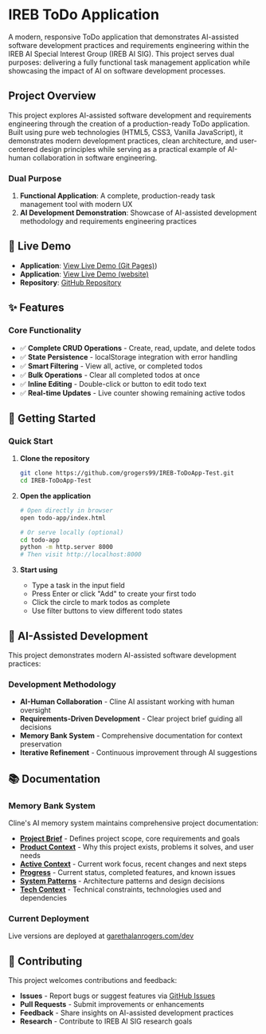 # IREB ToDo Application

A modern, responsive ToDo application that demonstrates AI-assisted software development practices and requirements engineering within the IREB AI Special Interest Group (IREB AI SIG). This project serves dual purposes: delivering a fully functional task management application while showcasing the impact of AI on software development processes.

## Project Overview

This project explores AI-assisted software development and requirements engineering through the creation of a production-ready ToDo application. Built using pure web technologies (HTML5, CSS3, Vanilla JavaScript), it demonstrates modern development practices, clean architecture, and user-centered design principles while serving as a practical example of AI-human collaboration in software engineering.

### Dual Purpose
1. **Functional Application**: A complete, production-ready task management tool with modern UX
2. **AI Development Demonstration**: Showcase of AI-assisted development methodology and requirements engineering practices

## 🚀 Live Demo

- **Application**: [View Live Demo (Git Pages)](https://grogers99.github.io/IREB-ToDoApp-Test/))
- **Application**: [View Live Demo (website)](https://www.garethalanrogers.com/dev)
- **Repository**: [GitHub Repository](https://github.com/grogers99/IREB-ToDoApp-Test)

## ✨ Features

### Core Functionality
- ✅ **Complete CRUD Operations** - Create, read, update, and delete todos
- ✅ **State Persistence** - localStorage integration with error handling
- ✅ **Smart Filtering** - View all, active, or completed todos
- ✅ **Bulk Operations** - Clear all completed todos at once
- ✅ **Inline Editing** - Double-click or button to edit todo text
- ✅ **Real-time Updates** - Live counter showing remaining active todos

## 🚀 Getting Started

### Quick Start
1. **Clone the repository**
   ```bash
   git clone https://github.com/grogers99/IREB-ToDoApp-Test.git
   cd IREB-ToDoApp-Test
   ```

2. **Open the application**
   ```bash
   # Open directly in browser
   open todo-app/index.html
   
   # Or serve locally (optional)
   cd todo-app
   python -m http.server 8000
   # Then visit http://localhost:8000
   ```

3. **Start using**
   - Type a task in the input field
   - Press Enter or click "Add" to create your first todo
   - Click the circle to mark todos as complete
   - Use filter buttons to view different todo states

## 🎯 AI-Assisted Development

This project demonstrates modern AI-assisted software development practices:

### Development Methodology
- **AI-Human Collaboration** - Cline AI assistant working with human oversight
- **Requirements-Driven Development** - Clear project brief guiding all decisions
- **Memory Bank System** - Comprehensive documentation for context preservation
- **Iterative Refinement** - Continuous improvement through AI suggestions

## 📚 Documentation

### Memory Bank System
Cline's AI memory system maintains comprehensive project documentation:

- **[Project Brief](memory-bank/projectbrief.md)** - Defines project scope, core requirements and goals
- **[Product Context](memory-bank/productContext.md)** - Why this project exists, problems it solves, and user needs
- **[Active Context](memory-bank/activeContext.md)** - Current work focus, recent changes and next steps
- **[Progress](memory-bank/progress.md)** - Current status, completed features, and known issues
- **[System Patterns](memory-bank/systemPatterns.md)** - Architecture patterns and design decisions
- **[Tech Context](memory-bank/techContext.md)** - Technical constraints, technologies used and dependencies

### Current Deployment
Live versions are deployed at [garethalanrogers.com/dev](https://www.garethalanrogers.com/dev)

## 🤝 Contributing

This project welcomes contributions and feedback:

- **Issues** - Report bugs or suggest features via [GitHub Issues](https://github.com/grogers99/IREB-ToDoApp-Test/issues)
- **Pull Requests** - Submit improvements or enhancements
- **Feedback** - Share insights on AI-assisted development practices
- **Research** - Contribute to IREB AI SIG research goals

